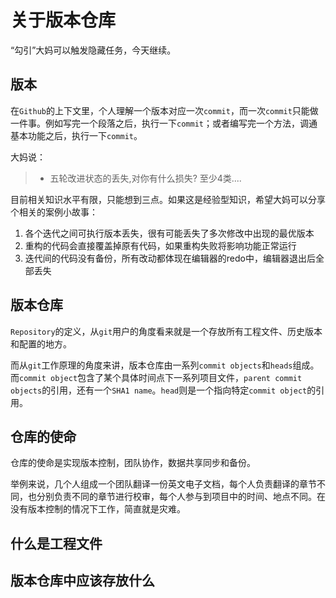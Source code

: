 # 关于版本仓库
“勾引”大妈可以触发隐藏任务，今天继续。

## 版本
在`Github`的上下文里，个人理解一个版本对应一次`commit`，而一次`commit`只能做一件事。例如写完一个段落之后，执行一下`commit`；或者编写完一个方法，调通基本功能之后，执行一下`commit`。

大妈说：
>- 五轮改进状态的丢失,对你有什么损失? 至少4类....

目前相关知识水平有限，只能想到三点。如果这是经验型知识，希望大妈可以分享个相关的案例小故事：

1. 各个迭代之间可执行版本丢失，很有可能丢失了多次修改中出现的最优版本
2. 重构的代码会直接覆盖掉原有代码，如果重构失败将影响功能正常运行
3. 迭代间的代码没有备份，所有改动都体现在编辑器的redo中，编辑器退出后全部丢失

## 版本仓库
`Repository`的定义，从`git`用户的角度看来就是一个存放所有工程文件、历史版本和配置的地方。

而从`git`工作原理的角度来讲，版本仓库由一系列`commit objects`和`heads`组成。而`commit object`包含了某个具体时间点下一系列项目文件，`parent commit objects`的引用，还有一个`SHA1 name`。`head`则是一个指向特定`commit object`的引用。

## 仓库的使命
仓库的使命是实现版本控制，团队协作，数据共享同步和备份。

举例来说，几个人组成一个团队翻译一份英文电子文档，每个人负责翻译的章节不同，也分别负责不同的章节进行校审，每个人参与到项目中的时间、地点不同。在没有版本控制的情况下工作，简直就是灾难。

## 什么是工程文件


## 版本仓库中应该存放什么